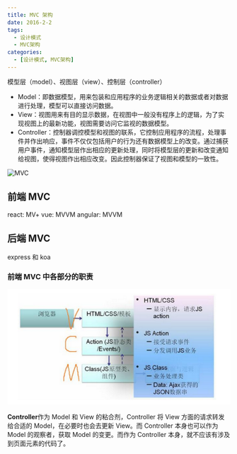 ```yaml
---
title: MVC 架构
date: 2016-2-2
tags:
  - 设计模式
  - MVC架构
categories:
  - [设计模式, MVC架构]
---
```


模型层（model）、视图层（view）、控制层（controller）

- Model：即数据模型，用来包装和应用程序的业务逻辑相关的数据或者对数据进行处理，模型可以直接访问数据。
- View：视图用来有目的显示数据，在视图中一般没有程序上的逻辑，为了实现视图上的最新功能，视图需要访问它监视的数据模型。
- Controller：控制器调控模型和视图的联系，它控制应用程序的流程，处理事件并作出响应，事件不仅仅包括用户的行为还有数据模型上的改变。通过捕获用户事件，通知模型层作出相应的更新处理，同时将模型层的更新和改变通知给视图，使得视图作出相应改变。因此控制器保证了视图和模型的一致性。

![MVC](../imgs/MVC.png)

## 前端 MVC

react: MV+
vue: MVVM
angular: MVVM

## 后端 MVC

express 和 koa

### 前端 MVC 中各部分的职责

![前端MVC各部分的职责](imgs\前端MVC各部分的职责.png)

**Controller**作为 Model 和 View 的粘合剂，Controller 将 View 方面的请求转发给合适的 Model，在必要时也会去更新 View。而 Controller 本身也可以作为 Model 的观察者，获取 Model 的变更。而作为 Controller 本身，就不应该有涉及到页面元素的代码了。
